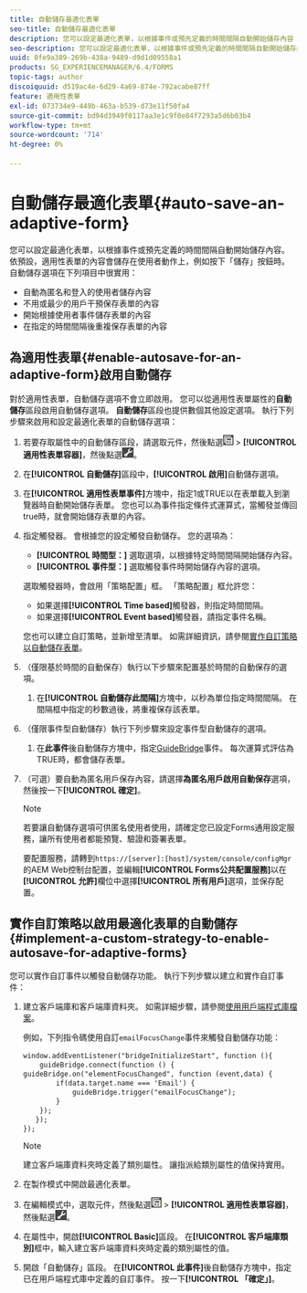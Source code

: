 ```yaml
---
title: 自動儲存最適化表單
seo-title: 自動儲存最適化表單
description: 您可以設定最適化表單，以根據事件或預先定義的時間間隔自動開始儲存內容
seo-description: 您可以設定最適化表單，以根據事件或預先定義的時間間隔自動開始儲存內容
uuid: 0fe9a389-269b-438a-9489-d9d1d09558a1
products: SG_EXPERIENCEMANAGER/6.4/FORMS
topic-tags: author
discoiquuid: d519ac4e-6d29-4a69-874e-792acabe87ff
feature: 適用性表單
exl-id: 073734e9-449b-463a-b539-d73e11f50fa4
source-git-commit: bd94d3949f0117aa3e1c9f0e84f7293a5d6b03b4
workflow-type: tm+mt
source-wordcount: '714'
ht-degree: 0%

---
```


# 自動儲存最適化表單{#auto-save-an-adaptive-form}

您可以設定最適化表單，以根據事件或預先定義的時間間隔自動開始儲存內容。 依預設，適用性表單的內容會儲存在使用者動作上，例如按下「儲存」按鈕時。 自動儲存選項在下列項目中很實用：

* 自動為匿名和登入的使用者儲存內容
* 不用或最少的用戶干預保存表單的內容
* 開始根據使用者事件儲存表單的內容
* 在指定的時間間隔後重複保存表單的內容

## 為適用性表單{#enable-autosave-for-an-adaptive-form}啟用自動儲存

對於適用性表單，自動儲存選項不會立即啟用。 您可以從適用性表單屬性的&#x200B;**自動儲存**&#x200B;區段啟用自動儲存選項。 **自動儲存**&#x200B;區段也提供數個其他設定選項。 執行下列步驟來啟用和設定最適化表單的自動儲存選項：

1. 若要存取屬性中的自動儲存區段，請選取元件，然後點選![欄位層級](assets/field-level.png) > **[!UICONTROL 適用性表單容器]**，然後點選![cmpr](assets/cmppr.png)。
1. 在&#x200B;**[!UICONTROL 自動儲存]**&#x200B;區段中，**[!UICONTROL 啟用]**&#x200B;自動儲存選項。
1. 在&#x200B;**[!UICONTROL 適用性表單事件]**&#x200B;方塊中，指定1或TRUE以在表單載入到瀏覽器時自動開始儲存表單。 您也可以為事件指定條件式運算式，當觸發並傳回true時，就會開始儲存表單的內容。
1. 指定觸發器。 會根據您的設定觸發自動儲存。 您的選項為：

   * **[!UICONTROL 時間型：]** 選取選項，以根據特定時間間隔開始儲存內容。
   * **[!UICONTROL 事件型：]** 選取觸發事件時開始儲存內容的選項。

   選取觸發器時，會啟用「策略配置」框。 「策略配置」框允許您：

   * 如果選擇&#x200B;**[!UICONTROL Time based]**&#x200B;觸發器，則指定時間間隔。
   * 如果選擇&#x200B;**[!UICONTROL Event based]**&#x200B;觸發器，請指定事件名稱。

   您也可以建立自訂策略，並新增至清單。 如需詳細資訊，請參閱[實作自訂策略以自動儲存表單](/help/forms/using/auto-save-an-adaptive-form.md#p-implement-a-custom-strategy-to-enable-autosave-for-adaptive-forms-p)。

1. （僅限基於時間的自動保存）執行以下步驟來配置基於時間的自動保存的選項。

   1. 在&#x200B;**[!UICONTROL 自動儲存此間隔]**&#x200B;方塊中，以秒為單位指定時間間隔。 在間隔框中指定的秒數過後，將重複保存該表單。

1. （僅限事件型自動儲存）執行下列步驟來設定事件型自動儲存的選項。

   1. 在&#x200B;**此事件**&#x200B;後自動儲存方塊中，指定[GuideBridge](https://helpx.adobe.com/aem-forms/6/javascript-api/GuideBridge.html)事件。 每次運算式評估為TRUE時，都會儲存表單。

1. （可選）要自動為匿名用戶保存內容，請選擇&#x200B;**為匿名用戶啟用自動保存**&#x200B;選項，然後按一下&#x200B;**[!UICONTROL 確定]**。

   >[!NOTE]
   >
   >若要讓自動儲存選項可供匿名使用者使用，請確定您已設定Forms通用設定服務，讓所有使用者都能預覽、驗證和簽署表單。
   >
   >要配置服務，請轉到`https://[server]:[host]/system/console/configMgr`的AEM Web控制台配置，並編輯&#x200B;**[!UICONTROL Forms公共配置服務]**&#x200B;以在&#x200B;**[!UICONTROL 允許]**&#x200B;欄位中選擇&#x200B;**[!UICONTROL 所有用戶]**&#x200B;選項，並保存配置。

## 實作自訂策略以啟用最適化表單的自動儲存{#implement-a-custom-strategy-to-enable-autosave-for-adaptive-forms}

您可以實作自訂事件以觸發自動儲存功能。 執行下列步驟以建立和實作自訂事件：

1. 建立客戶端庫和客戶端庫資料夾。 如需詳細步驟，請參閱[使用用戶端程式庫檔案](/help/sites-developing/clientlibs.md)。

   例如，下列指令碼使用自訂`emailFocusChange`事件來觸發自動儲存功能：

   ```
   window.addEventListener("bridgeInitializeStart", function (){   
       guideBridge.connect(function () { guideBridge.on("elementFocusChanged", function (event,data) { 
           if(data.target.name === 'Email') {
               guideBridge.trigger("emailFocusChange");
           }
       });
      });
   });
   ```

   >[!NOTE]
   >
   >建立客戶端庫資料夾時定義了類別屬性。 讓指派給類別屬性的值保持實用。

1. 在製作模式中開啟最適化表單。

1. 在編輯模式中，選取元件，然後點選![欄位層級](assets/field-level.png) > **[!UICONTROL 適用性表單容器]**，然後點選![cmppr](assets/cmppr.png)。
1. 在屬性中，開啟&#x200B;**[!UICONTROL Basic]**&#x200B;區段。 在&#x200B;**[!UICONTROL 客戶端庫類別]**&#x200B;框中，輸入建立客戶端庫資料夾時定義的類別屬性的值。
1. 開啟「自動儲存」區段。 在&#x200B;**[!UICONTROL 此事件]**&#x200B;後自動儲存方塊中，指定已在用戶端程式庫中定義的自訂事件。 按一下&#x200B;**[!UICONTROL 「確定」]**。
